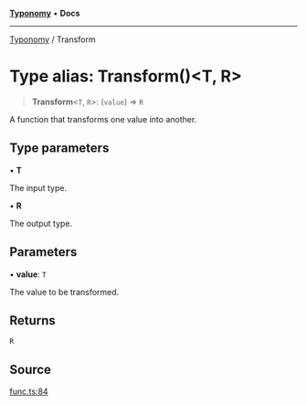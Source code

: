 [**Typonomy**](../README.md) • **Docs**

***

[Typonomy](../globals.md) / Transform

# Type alias: Transform()\<T, R\>

> **Transform**\<`T`, `R`\>: (`value`) => `R`

A function that transforms one value into another.

## Type parameters

• **T**

The input type.

• **R**

The output type.

## Parameters

• **value**: `T`

The value to be transformed.

## Returns

`R`

## Source

[func.ts:84](https://github.com/softcraft-development/typonomy/blob/b0e16bd041f316a076ebba1edb1d4cf521b110ee/src/func.ts#L84)
